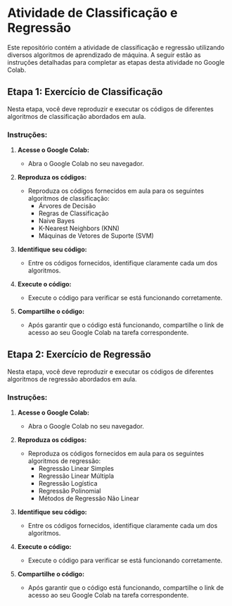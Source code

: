 # Atividade de Classificação e Regressão

Este repositório contém a atividade de classificação e regressão utilizando diversos algoritmos de aprendizado de máquina. A seguir estão as instruções detalhadas para completar as etapas desta atividade no Google Colab.

## Etapa 1: Exercício de Classificação

Nesta etapa, você deve reproduzir e executar os códigos de diferentes algoritmos de classificação abordados em aula.

### Instruções:

1. **Acesse o Google Colab:**
   - Abra o Google Colab no seu navegador.

2. **Reproduza os códigos:**
   - Reproduza os códigos fornecidos em aula para os seguintes algoritmos de classificação:
     - Árvores de Decisão
     - Regras de Classificação
     - Naive Bayes
     - K-Nearest Neighbors (KNN)
     - Máquinas de Vetores de Suporte (SVM)

3. **Identifique seu código:**
   - Entre os códigos fornecidos, identifique claramente cada um dos algoritmos.

4. **Execute o código:**
   - Execute o código para verificar se está funcionando corretamente.

5. **Compartilhe o código:**
   - Após garantir que o código está funcionando, compartilhe o link de acesso ao seu Google Colab na tarefa correspondente.

## Etapa 2: Exercício de Regressão

Nesta etapa, você deve reproduzir e executar os códigos de diferentes algoritmos de regressão abordados em aula.

### Instruções:

1. **Acesse o Google Colab:**
   - Abra o Google Colab no seu navegador.

2. **Reproduza os códigos:**
   - Reproduza os códigos fornecidos em aula para os seguintes algoritmos de regressão:
     - Regressão Linear Simples
     - Regressão Linear Múltipla
     - Regressão Logística
     - Regressão Polinomial
     - Métodos de Regressão Não Linear

3. **Identifique seu código:**
   - Entre os códigos fornecidos, identifique claramente cada um dos algoritmos.

4. **Execute o código:**
   - Execute o código para verificar se está funcionando corretamente.

5. **Compartilhe o código:**
   - Após garantir que o código está funcionando, compartilhe o link de acesso ao seu Google Colab na tarefa correspondente.
